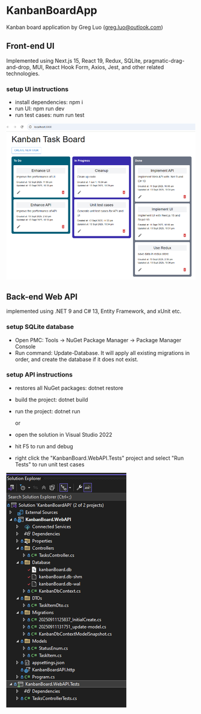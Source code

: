 # KanbanBoardApp

Kanban board application by Greg Luo (greg.luo@outlook.com)

## Front-end UI

Implemented using Next.js 15, React 19, Redux, SQLite, pragmatic-drag-and-drop, MUI, React Hook Form, Axios, Jest, and other related technologies.

### setup UI instructions

- install dependencies: npm i
- run UI: npm run dev
- run test cases: num run test

![UI](screenshots/UI.png)

## Back-end Web API

implemented using .NET 9 and C# 13, Entity Framework, and xUnit etc.

### setup SQLite database

- Open PMC: Tools → NuGet Package Manager → Package Manager Console
- Run command: Update-Database. It will apply all existing migrations in order, and create the database if it does not exist.

### setup API instructions

- restores all NuGet packages: dotnet restore
- build the project: dotnet build
- run the project: dotnet run

  or

- open the solution in Visual Studio 2022
- hit F5 to run and debug
- right click the "KanbanBoard.WebAPI.Tests" project and select "Run Tests" to run unit test cases

![api](screenshots/api.png)
